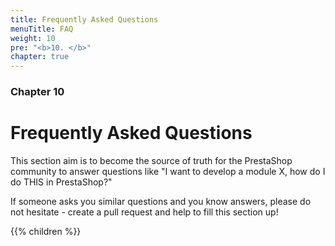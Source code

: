 ```yaml
---
title: Frequently Asked Questions
menuTitle: FAQ
weight: 10
pre: "<b>10. </b>"
chapter: true
---
```


### Chapter 10

# Frequently Asked Questions

This section aim is to become the source of truth for the PrestaShop community to answer questions like "I want to develop a module X, how do I do THIS in PrestaShop?"

If someone asks you similar questions and you know answers, please do not hesitate - create a pull request and help to fill this section up! 

{{% children %}}
